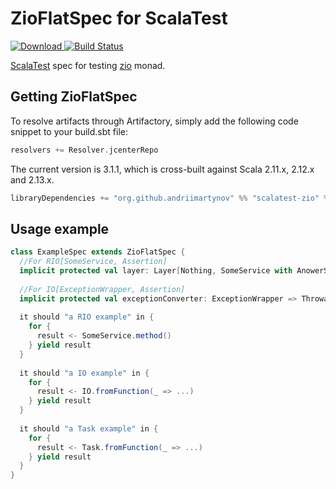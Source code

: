 ZioFlatSpec for ScalaTest
=========
[ ![Download](https://api.bintray.com/packages/andriimartynov/maven/scalatest-zio/images/download.svg) ](https://bintray.com/andriimartynov/maven/scalatest-zio/_latestVersion)
[![Build Status](https://travis-ci.org/andriimartynov/scalatest-zio.svg)](https://travis-ci.org/andriimartynov/scalatest-zio)


[ScalaTest](http://www.scalatest.org/) spec for testing [zio](https://zio.dev/) monad.

## Getting ZioFlatSpec

To resolve artifacts through Artifactory, simply add the following code snippet to your build.sbt file:

```scala
resolvers += Resolver.jcenterRepo
```

The current version is 3.1.1, which is cross-built against Scala 2.11.x, 2.12.x and 2.13.x.

```scala
libraryDependencies += "org.github.andriimartynov" %% "scalatest-zio" % "3.1.1"
```

## Usage example
```scala
class ExampleSpec extends ZioFlatSpec {
  //For RIO[SomeService, Assertion]
  implicit protected val layer: Layer[Nothing, SomeService with AnowerService] = ...
    
  //For IO[ExceptionWrapper, Assertion]
  implicit protected val exceptionConverter: ExceptionWrapper => Throwable = ...
    
  it should "a RIO example" in {
    for {
      result <- SomeService.method() 
    } yield result
  }
      
  it should "a IO example" in {
    for {
      result <- IO.fromFunction(_ => ...) 
    } yield result
  }      
    
  it should "a Task example" in {
    for {
      result <- Task.fromFunction(_ => ...) 
    } yield result
  }
}
```